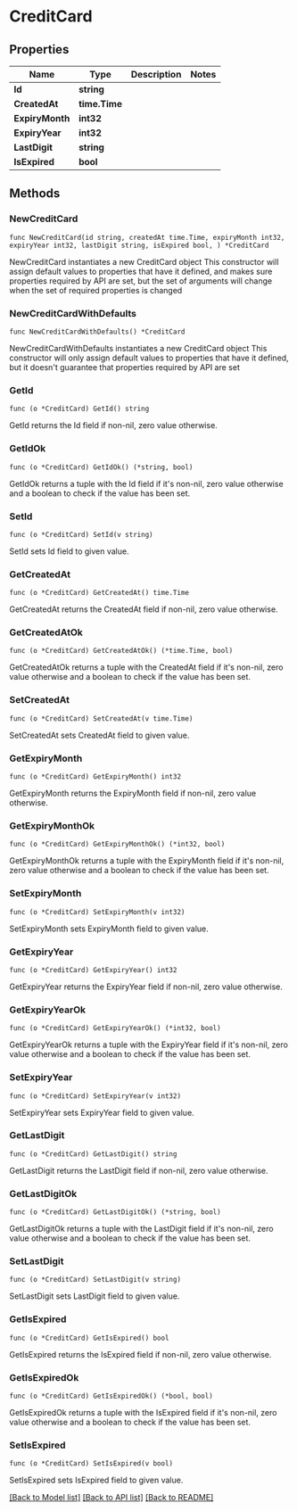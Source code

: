 # CreditCard

## Properties

Name | Type | Description | Notes
------------ | ------------- | ------------- | -------------
**Id** | **string** |  | 
**CreatedAt** | **time.Time** |  | 
**ExpiryMonth** | **int32** |  | 
**ExpiryYear** | **int32** |  | 
**LastDigit** | **string** |  | 
**IsExpired** | **bool** |  | 

## Methods

### NewCreditCard

`func NewCreditCard(id string, createdAt time.Time, expiryMonth int32, expiryYear int32, lastDigit string, isExpired bool, ) *CreditCard`

NewCreditCard instantiates a new CreditCard object
This constructor will assign default values to properties that have it defined,
and makes sure properties required by API are set, but the set of arguments
will change when the set of required properties is changed

### NewCreditCardWithDefaults

`func NewCreditCardWithDefaults() *CreditCard`

NewCreditCardWithDefaults instantiates a new CreditCard object
This constructor will only assign default values to properties that have it defined,
but it doesn't guarantee that properties required by API are set

### GetId

`func (o *CreditCard) GetId() string`

GetId returns the Id field if non-nil, zero value otherwise.

### GetIdOk

`func (o *CreditCard) GetIdOk() (*string, bool)`

GetIdOk returns a tuple with the Id field if it's non-nil, zero value otherwise
and a boolean to check if the value has been set.

### SetId

`func (o *CreditCard) SetId(v string)`

SetId sets Id field to given value.


### GetCreatedAt

`func (o *CreditCard) GetCreatedAt() time.Time`

GetCreatedAt returns the CreatedAt field if non-nil, zero value otherwise.

### GetCreatedAtOk

`func (o *CreditCard) GetCreatedAtOk() (*time.Time, bool)`

GetCreatedAtOk returns a tuple with the CreatedAt field if it's non-nil, zero value otherwise
and a boolean to check if the value has been set.

### SetCreatedAt

`func (o *CreditCard) SetCreatedAt(v time.Time)`

SetCreatedAt sets CreatedAt field to given value.


### GetExpiryMonth

`func (o *CreditCard) GetExpiryMonth() int32`

GetExpiryMonth returns the ExpiryMonth field if non-nil, zero value otherwise.

### GetExpiryMonthOk

`func (o *CreditCard) GetExpiryMonthOk() (*int32, bool)`

GetExpiryMonthOk returns a tuple with the ExpiryMonth field if it's non-nil, zero value otherwise
and a boolean to check if the value has been set.

### SetExpiryMonth

`func (o *CreditCard) SetExpiryMonth(v int32)`

SetExpiryMonth sets ExpiryMonth field to given value.


### GetExpiryYear

`func (o *CreditCard) GetExpiryYear() int32`

GetExpiryYear returns the ExpiryYear field if non-nil, zero value otherwise.

### GetExpiryYearOk

`func (o *CreditCard) GetExpiryYearOk() (*int32, bool)`

GetExpiryYearOk returns a tuple with the ExpiryYear field if it's non-nil, zero value otherwise
and a boolean to check if the value has been set.

### SetExpiryYear

`func (o *CreditCard) SetExpiryYear(v int32)`

SetExpiryYear sets ExpiryYear field to given value.


### GetLastDigit

`func (o *CreditCard) GetLastDigit() string`

GetLastDigit returns the LastDigit field if non-nil, zero value otherwise.

### GetLastDigitOk

`func (o *CreditCard) GetLastDigitOk() (*string, bool)`

GetLastDigitOk returns a tuple with the LastDigit field if it's non-nil, zero value otherwise
and a boolean to check if the value has been set.

### SetLastDigit

`func (o *CreditCard) SetLastDigit(v string)`

SetLastDigit sets LastDigit field to given value.


### GetIsExpired

`func (o *CreditCard) GetIsExpired() bool`

GetIsExpired returns the IsExpired field if non-nil, zero value otherwise.

### GetIsExpiredOk

`func (o *CreditCard) GetIsExpiredOk() (*bool, bool)`

GetIsExpiredOk returns a tuple with the IsExpired field if it's non-nil, zero value otherwise
and a boolean to check if the value has been set.

### SetIsExpired

`func (o *CreditCard) SetIsExpired(v bool)`

SetIsExpired sets IsExpired field to given value.



[[Back to Model list]](../README.md#documentation-for-models) [[Back to API list]](../README.md#documentation-for-api-endpoints) [[Back to README]](../README.md)


